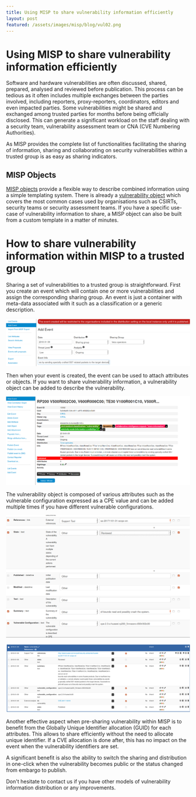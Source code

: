 ```yaml
---
title: Using MISP to share vulnerability information efficiently
layout: post
featured: /assets/images/misp/blog/vul02.png
---
```


# Using MISP to share vulnerability information efficiently

Software and hardware vulnerabilities are often discussed, shared, prepared, analysed and reviewed before publication. This process
can be tedious as it often includes multiple exchanges between the parties involved, including reporters, proxy-reporters, coordinators,
editors and even impacted parties. Some vulnerabilities might be shared and exchanged among trusted parties for months before being
officially disclosed. This can generate a significant workload on the staff dealing with a security team, vulnerability assessment team or
CNA (CVE Numbering Authorities).

As MISP provides the complete list of functionalities facilitating the sharing of information, sharing and collaborating on security vulnerabilities
within a trusted group is as easy as sharing indicators.

## MISP Objects

[MISP objects](objects.html) provide a flexible way to describe combined information using a simple templating system. There is already a [vulnerability object](/objects.html#_vulnerability) which covers the most common cases used by organisations such as CSIRTs, security teams or security assessment teams. If you
have a specific use-case of vulnerability information to share, a MISP object can also be built from a custom template in a matter of minutes.

# How to share vulnerability information within MISP to a trusted group

Sharing a set of vulnerabilities to a trusted group is straightforward. First you create an event which will contain one or more
vulnerabilities and assign the corresponding sharing group. An event is just a container with meta-data associated with it such as a classification
or a generic description.

![](/assets/images/misp/blog/vul01.png)

Then when your event is created, the event can be used to attach attributes or objects. If you want to share vulnerability information,
a vulnerability object can be added to describe the vulnerability.

![](/assets/images/misp/blog/vul02.png)

The vulnerability object is composed of various attributes such as the vulnerable configuration expressed as a CPE value and can be added multiple times if you have different vulnerable configurations.

![](/assets/images/misp/blog/vul03.png)

![](/assets/images/misp/blog/vul04.png)

Another effective aspect when pre-sharing vulnerability within MISP is to benefit from the Globally Unique Identifier allocation (GUID) for each attributes. This allows to share efficiently without the need to allocate unique identifier. If a CVE allocation is done after, this has no impact on the event when the vulnerability identifiers are set.

A significant benefit is also the ability to switch the sharing and distribution in one-click when the vulnerability becomes public or the status changed from embargo to publish.

Don't hesitate to contact us if you have other models of vulnerability information distribution or any improvements.
